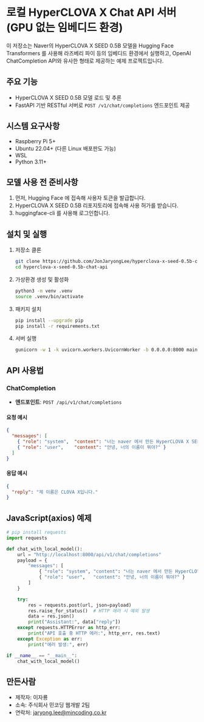 # 로컬 HyperCLOVA X Chat API 서버 (GPU 없는 임베디드 환경)

이 저장소는 Naver의 HyperCLOVA X SEED 0.5B 모델을 Hugging Face Transformers 를 사용해 라즈베리 파이 등의 임베디드 환경에서 실행하고, OpenAI ChatCompletion API와 유사한 형태로 제공하는 예제 프로젝트입니다.

## 주요 기능

* HyperCLOVA X SEED 0.5B 모델 로드 및 추론
* FastAPI 기반 RESTful 서버로 `POST /v1/chat/completions` 엔드포인트 제공

## 시스템 요구사항

* Raspberry Pi 5+
* Ubuntu 22.04+ (다른 Linux 배포판도 가능)
* WSL
* Python 3.11+

## 모델 사용 전 준비사항

1. 먼저, Hugging Face 에 접속해 사용자 토큰을 발급합니다.
2. HyperCLOVA X SEED 0.5B 리포지토리에 접속해 사용 허가를 받습니다.
3. huggingface-cli 를 사용해 로그인합니다.

## 설치 및 실행

1. 저장소 클론

   ```bash
   git clone https://github.com/JonJaryongLee/hyperclova-x-seed-0.5b-chat-api.git
   cd hyperclova-x-seed-0.5b-chat-api
   ```

2. 가상환경 생성 및 활성화

   ```bash
   python3 -m venv .venv
   source .venv/bin/activate
   ```

3. 패키지 설치

   ```bash
   pip install --upgrade pip
   pip install -r requirements.txt
   ```

4. 서버 실행

   ```bash
   gunicorn -w 1 -k uvicorn.workers.UvicornWorker -b 0.0.0.0:8000 main:app
   ```

## API 사용법

### ChatCompletion

* **엔드포인트**: `POST /api/v1/chat/completions`

#### 요청 예시

```json
{
  "messages": [
    { "role": "system",  "content": "너는 naver 에서 만든 HyperCLOVA X SEED 0.5B 모델이야." },
    { "role": "user",    "content": "안녕, 너의 이름이 뭐야?" }
  ]
}
```

#### 응답 예시

```json
{
  "reply": "제 이름은 CLOVA X입니다."
}
```

## JavaScript(axios) 예제

```py
# pip install requests
import requests

def chat_with_local_model():
    url = "http://localhost:8000/api/v1/chat/completions"
    payload = {
        "messages": [
            { "role": "system", "content": "너는 naver 에서 만든 HyperCLOVA X SEED 0.5B 모델이야." },
            { "role": "user",   "content": "안녕, 너의 이름이 뭐야?" }
        ]
    }

    try:
        res = requests.post(url, json=payload)
        res.raise_for_status()  # HTTP 에러 시 예외 발생
        data = res.json()
        print("Assistant:", data["reply"])
    except requests.HTTPError as http_err:
        print("API 호출 중 HTTP 에러:", http_err, res.text)
    except Exception as err:
        print("에러 발생:", err)

if __name__ == "__main__":
    chat_with_local_model()

```

## 만든사람
- 제작자: 이자룡  
- 소속: 주식회사 민코딩 웹개발 2팀
- 연락처: jaryong.lee@mincoding.co.kr